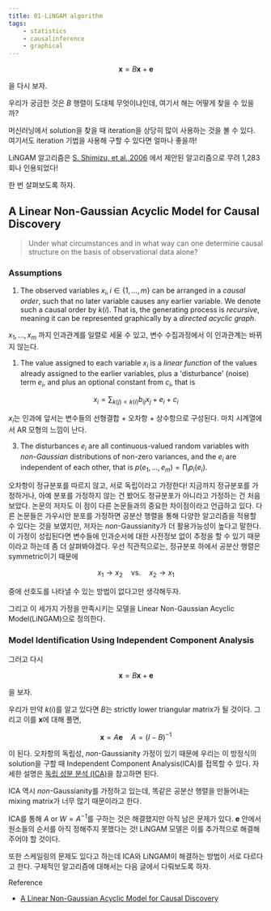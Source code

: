 ```yaml
---
title: 01-LiNGAM algorithm
tags:
    - statistics
    - causalinference  
    - graphical
---
```


$$
\mathbf{x}=B\mathbf{x}+\mathbf{e}
$$

을 다시 보자.

우리가 궁금한 것은 $B$ 행렬이 도대체 무엇이냐인데, 여기서 해는 어떻게 찾을 수 있을까?

<!--more-->

머신러닝에서 solution을 찾을 때 iteration을 상당히 많이 사용하는 것을 볼 수 있다. 여기서도 iteration 기법을 사용해 구할 수 있다면 얼마나 좋을까!

LiNGAM 알고리즘은 <a href="https://www.jmlr.org/papers/volume7/shimizu06a/shimizu06a.pdf">S. Shimizu, et al.,2006</a> 에서 제안된 알고리즘으로 무려 1,283회나 인용되었다! 

한 번 살펴보도록 하자.

## A Linear Non-Gaussian Acyclic Model for Causal Discovery

> Under what circumstances and in what way can one determine causal structure on the basis of observational data alone?

### Assumptions

1. The observed variables $x_i, i \in \{1,\dots,m\}$ can be arranged in a _causal order_, such that no later variable causes any earlier variable. We denote such a causal order by $k(i)$. That is, the generating process is _recursive_, meaning it can be represented graphically by a _directed acyclic graph_.
   
$x_1,\dots,x_m$ 까지 인과관계를 일렬로 세울 수 있고, 변수 수집과정에서 이 인과관계는 바뀌지 않는다.

1. The value assigned to each variable $x_i$ is a _linear function_ of the values already assigned to the earlier variables, plus a 'disturbance' (noise) term $e_i$, and plus an optional constant from $c_i$, that is

$$
x_i=\sum_{k(j)<k(i)}b_{ij}x_j+e_i+c_i
$$

$x_i$는 인과에 앞서는 변수들의 선형결합 + 오차항 + 상수항으로 구성된다. 마치 시계열에서 AR 모형의 느낌이 난다.

3. The disturbances $e_i$ are all continuous-valued random variables with _non-Gaussian_ distributions of non-zero variances, and the $e_i$ are independent of each other, that is $p(e_1,\dots,e_m)=\prod_i{p_i(e_i)}$.

오차항이 정규분포를 따르지 않고, 서로 독립이라고 가정한다! 지금까지 정규분포를 가정하거나, 아예 분포를 가정하지 않는 건 봤어도 정규분포가 아니라고 가정하는 건 처음 보았다. 논문의 저자도 이 점이 다른 논문들과의 중요한 차이점이라고 언급하고 있다. 다른 논문들은 가우시안 분포를 가정하면 공분산 행렬을 통해 다양한 알고리즘을 적용할 수 있다는 것을 보였지만, 저자는 _non_-Gaussianity가 더 활용가능성이 높다고 말한다. 이 가정이 성립된다면 변수들에 인과순서에 대한 사전정보 없이 추정을 할 수 있기 때문이라고 하는데 좀 더 살펴봐야겠다. 우선 직관적으로는, 정규분포 하에서 공분산 행렬은 symmetric이기 때문에

$$
x_1 \to x_2 \quad \text{vs.} \quad x_2 \to x_1
$$

중에 선호도를 나타낼 수 있는 방법이 없다고만 생각해두자.

그리고 이 세가지 가정을 만족시키는 모델을 Linear Non-Gaussian Acyclic Model(LiNGAM)으로 정의한다. 

### Model Identification Using Independent Component Analysis

그러고 다시

$$
\mathbf{x}=B\mathbf{x}+\mathbf{e}
$$

을 보자.

우리가 만약 $k(i)$를 알고 있다면 $B$는 strictly lower triangular matrix가 될 것이다. 그리고 이를 $\mathbf{x}$에 대해 풀면,

$$
\mathbf{x}=A\mathbf{e} \quad A=(I-B)^{-1}
$$

이 된다. 오차항의 독립성, _non_-Gaussianity 가정이 있기 때문에 우리는 이 방정식의 solution을 구할 때 Independent Component Analysis(ICA)를 접목할 수 있다. 자세한 설명은 <a href="https://angeloyeo.github.io/2020/07/14/ICA.html">독립 성분 분석 (ICA)</a>을 참고하면 된다.

ICA 역시 _non_-Gaussianity를 가정하고 있는데, 똑같은 공분산 행렬을 만들어내는 mixing matrix가 너무 많기 때문이라고 한다.

ICA를 통해 $A$ or $W=A^{-1}$를 구하는 것은 해결했지만 아직 남은 문제가 있다. $\mathbf{e}$ 안에서 원소들의 순서를 아직 정해주지 못했다는 것! LiNGAM 모델은 이를 추가적으로 해결해주어야 할 것이다.

또한 스케일링의 문제도 있다고 하는데 ICA와 LiNGAM이 해결하는 방법이 서로 다르다고 한다. 구체적인 알고리즘에 대해서는 다음 글에서 다뤄보도록 하자.

Reference

* <a href="https://www.jmlr.org/papers/volume7/shimizu06a/shimizu06a.pdf">A Linear Non-Gaussian Acyclic Model for Causal Discovery</a>
